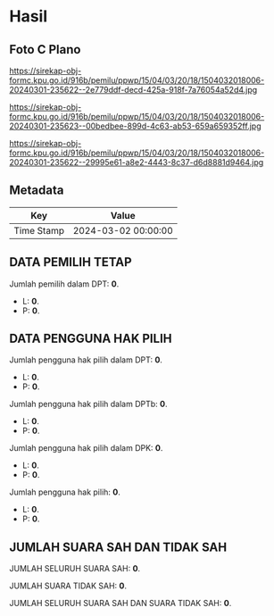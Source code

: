 # Hasil

## Foto C Plano

https://sirekap-obj-formc.kpu.go.id/916b/pemilu/ppwp/15/04/03/20/18/1504032018006-20240301-235622--2e779ddf-decd-425a-918f-7a76054a52d4.jpg

https://sirekap-obj-formc.kpu.go.id/916b/pemilu/ppwp/15/04/03/20/18/1504032018006-20240301-235623--00bedbee-899d-4c63-ab53-659a659352ff.jpg

https://sirekap-obj-formc.kpu.go.id/916b/pemilu/ppwp/15/04/03/20/18/1504032018006-20240301-235622--29995e61-a8e2-4443-8c37-d6d8881d9464.jpg


## Metadata

| Key        | Value               |
| ---------- | ------------------- |
| Time Stamp | 2024-03-02 00:00:00 |


## DATA PEMILIH TETAP

Jumlah pemilih dalam DPT: **0**.
 * L: **0**.
 * P: **0**.

## DATA PENGGUNA HAK PILIH

Jumlah pengguna hak pilih dalam DPT: **0**.
 * L: **0**.
 * P: **0**.

Jumlah pengguna hak pilih dalam DPTb: **0**.
 * L: **0**.
 * P: **0**.

Jumlah pengguna hak pilih dalam DPK: **0**.
 * L: **0**.
 * P: **0**.

Jumlah pengguna hak pilih: **0**.
 * L: **0**.
 * P: **0**.

## JUMLAH SUARA SAH DAN TIDAK SAH

JUMLAH SELURUH SUARA SAH: **0**.

JUMLAH SUARA TIDAK SAH: **0**.

JUMLAH SELURUH SUARA SAH DAN SUARA TIDAK SAH: **0**.


